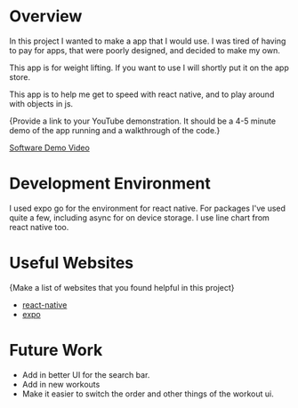 # Overview

In this project I wanted to make a app that I would use. I was tired of having to pay for apps, that were poorly designed, and decided to make my own.

This app is for weight lifting. If you want to use I will shortly put it on the app store.

This app is to help me get to speed with react native, and to play around with objects in js.

{Provide a link to your YouTube demonstration.  It should be a 4-5 minute demo of the app running and a walkthrough of the code.}

[Software Demo Video](http://youtube.link.goes.here)

# Development Environment

I used expo go for the environment for react native. For packages I've used quite a few, including async for on device storage. I use line chart from react native too.

# Useful Websites

{Make a list of websites that you found helpful in this project}
* [react-native](https://reactnative.dev/)
* [expo](https://expo.dev/)

# Future Work
* Add in better UI for the search bar.
* Add in new workouts
* Make it easier to switch the order and other things of the workout ui.